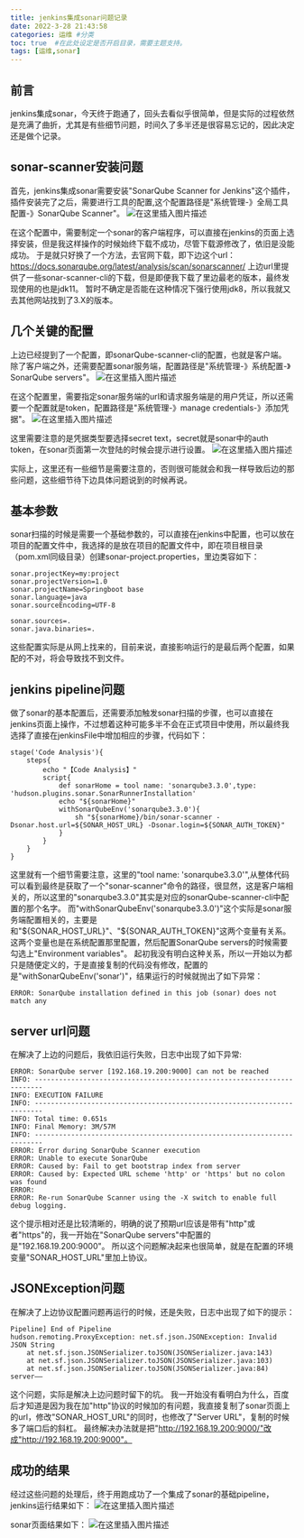 ```yaml
---
title: jenkins集成sonar问题记录
date: 2022-3-28 21:43:58
categories: 运维 #分类
toc: true  #在此处设定是否开启目录，需要主题支持。
tags: [运维,sonar]
---
```

## 前言
jenkins集成sonar，今天终于跑通了，回头去看似乎很简单，但是实际的过程依然是充满了曲折，尤其是有些细节问题，时间久了多半还是很容易忘记的，因此决定还是做个记录。

<!--more-->

## sonar-scanner安装问题
首先，jenkins集成sonar需要安装"SonarQube Scanner for Jenkins"这个插件，插件安装完了之后，需要进行工具的配置,这个配置路径是"系统管理-》全局工具配置-》SonarQube Scanner"。
![在这里插入图片描述](https://img-blog.csdnimg.cn/39ebb52d93954e1580cfc37b676a153d.png?x-oss-process=image/watermark,type_d3F5LXplbmhlaQ,shadow_50,text_Q1NETiBA5raC5a6X5YuL,size_20,color_FFFFFF,t_70,g_se,x_16#pic_center)

在这个配置中，需要制定一个sonar的客户端程序，可以直接在jenkins的页面上选择安装，但是我这样操作的时候始终下载不成功，尽管下载源修改了，依旧是没能成功。
于是就只好换了一个方法，去官网下载，即下边这个url：
https://docs.sonarqube.org/latest/analysis/scan/sonarscanner/
上边url里提供了一些sonar-scanner-cli的下载，但是即便我下载了里边最老的版本，最终发现使用的也是jdk11。
暂时不确定是否能在这种情况下强行使用jdk8，所以我就又去其他网站找到了3.X的版本。

## 几个关键的配置
上边已经提到了一个配置，即sonarQube-scanner-cli的配置，也就是客户端。
除了客户端之外，还需要配置sonar服务端，配置路径是"系统管理-》系统配置-》SonarQube servers"。
![在这里插入图片描述](https://img-blog.csdnimg.cn/0bb4a5941ac249b39278ffcfa3c76d2b.png?x-oss-process=image/watermark,type_d3F5LXplbmhlaQ,shadow_50,text_Q1NETiBA5raC5a6X5YuL,size_20,color_FFFFFF,t_70,g_se,x_16#pic_center)

在这个配置里，需要指定sonar服务端的url和请求服务端是的用户凭证，所以还需要一个配置就是token，配置路径是"系统管理-》manage credentials-》添加凭据"。
![在这里插入图片描述](https://img-blog.csdnimg.cn/76785a98b7ac4063b69d8849bb0acc6a.png?x-oss-process=image/watermark,type_d3F5LXplbmhlaQ,shadow_50,text_Q1NETiBA5raC5a6X5YuL,size_20,color_FFFFFF,t_70,g_se,x_16#pic_center)

这里需要注意的是凭据类型要选择secret text，secret就是sonar中的auth token，在sonar页面第一次登陆的时候会提示进行设置。
![在这里插入图片描述](https://img-blog.csdnimg.cn/9e2c00eacc6f451fac515cb88b6ae9e3.png?x-oss-process=image/watermark,type_d3F5LXplbmhlaQ,shadow_50,text_Q1NETiBA5raC5a6X5YuL,size_20,color_FFFFFF,t_70,g_se,x_16#pic_center)

实际上，这里还有一些细节是需要注意的，否则很可能就会和我一样导致后边的那些问题，这些细节待下边具体问题说到的时候再说。

## 基本参数
sonar扫描的时候是需要一个基础参数的，可以直接在jenkins中配置，也可以放在项目的配置文件中，我选择的是放在项目的配置文件中，即在项目根目录（pom.xml同级目录）创建sonar-project.properties，里边类容如下：
```
sonar.projectKey=my:project
sonar.projectVersion=1.0
sonar.projectName=Springboot base
sonar.language=java
sonar.sourceEncoding=UTF-8

sonar.sources=.
sonar.java.binaries=.
```
这些配置实际是从网上找来的，目前来说，直接影响运行的是最后两个配置，如果配的不对，将会导致找不到文件。

## jenkins pipeline问题
做了sonar的基本配置后，还需要添加触发sonar扫描的步骤，也可以直接在jenkins页面上操作，不过想着这种可能多半不会在正式项目中使用，所以最终我选择了直接在jenkinsFile中增加相应的步骤，代码如下：
```
stage('Code Analysis'){
	steps{
		echo "【Code Analysis】"
		script{
			def sonarHome = tool name: 'sonarqube3.3.0',type: 'hudson.plugins.sonar.SonarRunnerInstallation'
			echo "${sonarHome}"
			withSonarQubeEnv('sonarqube3.3.0'){
				sh "${sonarHome}/bin/sonar-scanner -Dsonar.host.url=${SONAR_HOST_URL} -Dsonar.login=${SONAR_AUTH_TOKEN}"
			}
		}
	}
}
```
这里就有一个细节需要注意，这里的"tool name: 'sonarqube3.3.0'",从整体代码可以看到最终是获取了一个"sonar-scanner"命令的路径，很显然，这是客户端相关的，所以这里的"sonarqube3.3.0"其实是对应的sonarQube-scanner-cli中配置的那个名字。
而"withSonarQubeEnv('sonarqube3.3.0')"这个实际是sonar服务端配置相关的，主要是和"${SONAR_HOST_URL}"、"${SONAR_AUTH_TOKEN}"这两个变量有关系。
这两个变量也是在系统配置那里配置，然后配置SonarQube servers的时候需要勾选上"Environment variables"。
起初我没有明白这种关系，所以一开始以为都只是随便定义的，于是直接复制的代码没有修改，配置的是"withSonarQubeEnv('sonar')"，结果运行的时候就抛出了如下异常：
```
ERROR: SonarQube installation defined in this job (sonar) does not match any
```

## server url问题
在解决了上边的问题后，我依旧运行失败，日志中出现了如下异常:
```
ERROR: SonarQube server [192.168.19.200:9000] can not be reached
INFO: ------------------------------------------------------------------------
INFO: EXECUTION FAILURE
INFO: ------------------------------------------------------------------------
INFO: Total time: 0.651s
INFO: Final Memory: 3M/57M
INFO: ------------------------------------------------------------------------
ERROR: Error during SonarQube Scanner execution
ERROR: Unable to execute SonarQube
ERROR: Caused by: Fail to get bootstrap index from server
ERROR: Caused by: Expected URL scheme 'http' or 'https' but no colon was found
ERROR: 
ERROR: Re-run SonarQube Scanner using the -X switch to enable full debug logging.
```
这个提示相对还是比较清晰的，明确的说了预期url应该是带有"http"或者"https"的，我一开始在"SonarQube servers"中配置的是"192.168.19.200:9000"。
所以这个问题解决起来也很简单，就是在配置的环境变量"SONAR_HOST_URL"里加上协议。

## JSONException问题
在解决了上边协议配置问题再运行的时候，还是失败，日志中出现了如下的提示：
```
Pipeline] End of Pipeline
hudson.remoting.ProxyException: net.sf.json.JSONException: Invalid JSON String
	at net.sf.json.JSONSerializer.toJSON(JSONSerializer.java:143)
	at net.sf.json.JSONSerializer.toJSON(JSONSerializer.java:103)
	at net.sf.json.JSONSerializer.toJSON(JSONSerializer.java:84)
server——
```
这个问题，实际是解决上边问题时留下的坑。
我一开始没有看明白为什么，百度后才知道是因为我在加"http"协议的时候加的有问题，我直接复制了sonar页面上的url，修改"SONAR_HOST_URL"的同时，也修改了"Server URL"，复制的时候多了端口后的斜杠。
最终解决办法就是把"http://192.168.19.200:9000/"改成"http://192.168.19.200:9000"。

## 成功的结果
经过这些问题的处理后，终于用跑成功了一个集成了sonar的基础pipeline，jenkins运行结果如下：
![在这里插入图片描述](https://img-blog.csdnimg.cn/4544ea7d152542f8ad9a10188bf8f54a.png?x-oss-process=image/watermark,type_d3F5LXplbmhlaQ,shadow_50,text_Q1NETiBA5raC5a6X5YuL,size_20,color_FFFFFF,t_70,g_se,x_16#pic_center)

sonar页面结果如下：
![在这里插入图片描述](https://img-blog.csdnimg.cn/74de1c8f7d234cc8a1d334de050df959.png?x-oss-process=image/watermark,type_d3F5LXplbmhlaQ,shadow_50,text_Q1NETiBA5raC5a6X5YuL,size_20,color_FFFFFF,t_70,g_se,x_16#pic_center)
